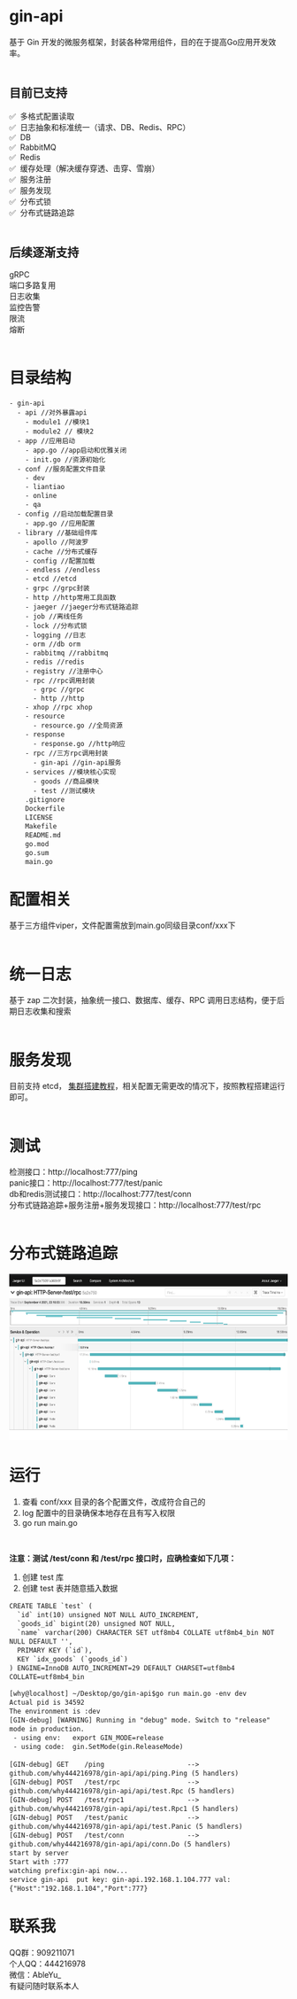 <!--
 * @Descripttion:
 * @Author: weihaoyu
-->

# gin-api
基于 Gin 开发的微服务框架，封装各种常用组件，目的在于提高Go应用开发效率。
<br><br>

## 目前已支持
✅ &nbsp;多格式配置读取
<br>
✅ &nbsp;日志抽象和标准统一（请求、DB、Redis、RPC）
<br>
✅ &nbsp;DB
<br>
✅ &nbsp;RabbitMQ
<br>
✅ &nbsp;Redis
<br>
✅ &nbsp;缓存处理（解决缓存穿透、击穿、雪崩）
<br>
✅ &nbsp;服务注册
<br>
✅ &nbsp;服务发现
<br>
✅ &nbsp;分布式锁
<br>
✅ &nbsp;分布式链路追踪
<br><br>

## 后续逐渐支持
gRPC
<br>
端口多路复用
<br>
日志收集
<br>
监控告警
<br>
限流
<br>
熔断
<br><br>

# 目录结构
```
- gin-api 
  - api //对外暴露api
    - module1 //模块1
    - module2 // 模块2
  - app //应用启动
    - app.go //app启动和优雅关闭
    - init.go //资源初始化
  - conf //服务配置文件目录
    - dev
    - liantiao
    - online
    - qa
  - config //启动加载配置目录
    - app.go //应用配置
  - library //基础组件库
    - apollo //阿波罗
    - cache //分布式缓存
    - config //配置加载
    - endless //endless
    - etcd //etcd
    - grpc //grpc封装
    - http //http常用工具函数
    - jaeger //jaeger分布式链路追踪
    - job //离线任务
    - lock //分布式锁
    - logging //日志
    - orm //db orm
    - rabbitmq //rabbitmq
    - redis //redis
    - registry //注册中心
    - rpc //rpc调用封装
      - grpc //grpc
      - http //http
    - xhop //rpc xhop
    - resource
      - resource.go //全局资源
    - response
      - response.go //http响应
    - rpc //三方rpc调用封装
      - gin-api //gin-api服务
    - services //模块核心实现
      - goods //商品模块
      - test //测试模块
    .gitignore
    Dockerfile
    LICENSE
    Makefile
    README.md
    go.mod
    go.sum
    main.go
```

# 配置相关
基于三方组件viper，文件配置需放到main.go同级目录conf/xxx下
<br><br>

# 统一日志
基于 zap 二次封装，抽象统一接口、数据库、缓存、RPC 调用日志结构，便于后期日志收集和搜索
<br><br>

# 服务发现
目前支持 etcd， <a href="https://success.blog.csdn.net/article/details/119827014">集群搭建教程</a>，相关配置无需更改的情况下，按照教程搭建运行即可。
<br><br>

# 测试
检测接口：http://localhost:777/ping 
<br>
panic接口：http://localhost:777/test/panic
<br>
db和redis测试接口：http://localhost:777/test/conn
<br>
分布式链路追踪+服务注册+服务发现接口：http://localhost:777/test/rpc
<br><br>


# 分布式链路追踪
<img src="https://github.com/why444216978/images/blob/master/jaeger.png" width="800" height="300" alt="jaeger"/>
<br>

# 运行
1. 查看 conf/xxx 目录的各个配置文件，改成符合自己的
2. log 配置中的目录确保本地存在且有写入权限
3. go run main.go
<br>


**注意：测试 /test/conn 和 /test/rpc 接口时，应确检查如下几项：**
1. 创建 test 库
2. 创建 test 表并随意插入数据
```
CREATE TABLE `test` (
  `id` int(10) unsigned NOT NULL AUTO_INCREMENT,
  `goods_id` bigint(20) unsigned NOT NULL,
  `name` varchar(200) CHARACTER SET utf8mb4 COLLATE utf8mb4_bin NOT NULL DEFAULT '',
  PRIMARY KEY (`id`),
  KEY `idx_goods` (`goods_id`)
) ENGINE=InnoDB AUTO_INCREMENT=29 DEFAULT CHARSET=utf8mb4 COLLATE=utf8mb4_bin 
```

```
[why@localhost] ~/Desktop/go/gin-api$go run main.go -env dev
Actual pid is 34592
The environment is :dev
[GIN-debug] [WARNING] Running in "debug" mode. Switch to "release" mode in production.
 - using env:   export GIN_MODE=release
 - using code:  gin.SetMode(gin.ReleaseMode)

[GIN-debug] GET    /ping                     --> github.com/why444216978/gin-api/api/ping.Ping (5 handlers)
[GIN-debug] POST   /test/rpc                 --> github.com/why444216978/gin-api/api/test.Rpc (5 handlers)
[GIN-debug] POST   /test/rpc1                --> github.com/why444216978/gin-api/api/test.Rpc1 (5 handlers)
[GIN-debug] POST   /test/panic               --> github.com/why444216978/gin-api/api/test.Panic (5 handlers)
[GIN-debug] POST   /test/conn                --> github.com/why444216978/gin-api/api/conn.Do (5 handlers)
start by server
Start with :777
watching prefix:gin-api now...
service gin-api  put key: gin-api.192.168.1.104.777 val: {"Host":"192.168.1.104","Port":777}
```

# 联系我
QQ群：909211071
<br>
个人QQ：444216978
<br>
微信：AbleYu_
<br>
有疑问随时联系本人
<br>
